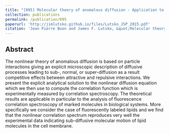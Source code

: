 ```yaml
---
title: "[095] Molecular theory of anomalous diffusion - Application to Fluorescence Correlation Spectroscopy"
collection: publications
permalink: /publication/095
paperurl: 'http://jimlutsko.github.io/files/Lutsko_JSP_2015.pdf'
citation: 'Jean Pierre Boon and James F. Lutsko, &quot;Molecular theory of anomalous diffusion - Application to Fluorescence Correlation Spectroscopy&quot;, <i>J. Stat. Phys.</i>, <strong>160</strong>, 622 (2015)'
---
```

Abstract
---
The nonlinear theory of anomalous diffusion is based on particle interactions giving an explicit microscopic description of diffusive processes leading to sub-, normal, or super-diffusion as a result competitive effects between attractive and repulsive interactions. We present the explicit analytical solution to the nonlinear diffusion equation which we then use to compute the correlation function which is experimentally measured by correlation spectroscopy. The theoretical results are applicable in particular to the analysis of fluorescence correlation spectroscopy of marked molecules in biological systems. More specifically we consider the case of fluorescently labeled lipids and we find that the nonlinear correlation spectrum reproduces very well the experimental data indicating sub-diffusive molecular motion of lipid molecules in the cell membrane.
